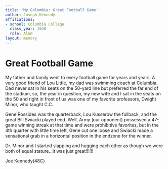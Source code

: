 ```yaml
---
title: 'My Columbia: Great Football Game'
author: Joseph Kennedy
affiliations:
- school: Columbia College
  class_year: 1948
  role: Alum
layout: memory
---
```


# Great Football Game

My father and family went to every football game for years and years. A very good friend of Lou Little, my dad was swimming coach at Columbia. Dad never sat in his seats on the 50-yard line but preferred the far end of the stadium, so, the year in question, my new wife and I sat in the seats on the 50 and right in front of us was one of my favorite professors, Dwight Minor, who taught C.C.

Gene Rossides was the quarterback, Lou Kusserow the fullback, and the great Bill  Swiacki played end. Well, Army (our opponent) possessed a 47-game winning streak at that time and were prohibitive favorites, but in the 4th quarter with little time left, Gene cut one loose and Swiacki made a sensational grab in a horizontal position in the endzone for the winner.

Dr. Minor and I started slapping and hugging each other as though we were both of equal stature...it was just great!!!!!!

Joe Kennedy(48C)
